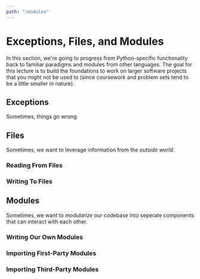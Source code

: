 ```yaml
---
path: "/modules"
---
```


# Exceptions, Files, and Modules

In this section, we're going to progress from Python-specific functionality back to familiar paradigms and modules from other languages. The goal for this lecture is to build the foundations to work on larger software projects that you might not be used to (since coursework and problem sets tend to be a little smaller in nature). 

## Exceptions
Sometimes, things go wrong.

## Files
Sometimes, we want to leverage information from the *outside world*. 

### Reading From Files

### Writing To Files

## Modules
Sometimes, we want to *modularize* our codebase into seperate components that can interact with each other.

### Writing Our Own Modules

### Importing First-Party Modules

### Importing Third-Party Modules